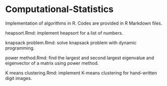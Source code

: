 # Computational-Statistics
Implementation of algorithms in R. Codes are provided in R Markdown files.  

heapsort.Rmd: implement heapsort for a list of numbers.

knapsack problem.Rmd: solve knapsack problem with dynamic programming.

power method.Rmd: find the largest and second largest eigenvalue and eigenvector of a matrix using power method.

K means clustering.Rmd: implement K-means clustering for hand-written digit images.  




